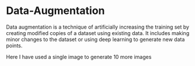 # Data-Augmentation

Data augmentation is a technique of artificially increasing the training set by creating modified copies of a dataset using existing data. It includes making minor changes to the dataset or using deep learning to generate new data points.  

Here I have used a single image to generate 10 more images
